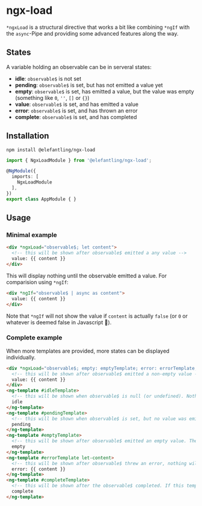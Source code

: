 # ngx-load
`*ngxLoad` is a structural directive that works a bit like combining `*ngIf` with the `async`-Pipe and providing some advanced features along the way.

## States
A variable holding an observable can be in serveral states:
- **idle**: `observable$` is not set
- **pending**: `observable$` is set, but has not emitted a value yet
- **empty**: `observable$` is set, has emitted a value, but the value was empty (something like `0`, `''`, `[]` or `{}`)
- **value**: `observable$` is set, and has emitted a value
- **error**: `observable$` is set, and has thrown an error
- **complete**: `observable$` is set, and has completed

## Installation

```
npm install @elefantling/ngx-load
```

```typescript
import { NgxLoadModule } from '@elefantling/ngx-load';

@NgModule({
  imports: [
    NgxLoadModule
  ],
})
export class AppModule { }
```



## Usage

### Minimal example
```html
<div *ngxLoad="observable$; let content">
  <!-- this will be shown after observable$ emitted a any value -->
  value: {{ content }}
</div>
```
This will display nothing until the observable emitted a value. For comparision using `*ngIf`:
```html
<div *ngIf="observable$ | async as content">
  value: {{ content }}
</div>
```
Note that `*ngIf` will not show the value if `content` is actually `false` (or `0` or whatever is deemed false in Javascript 🤣).

### Complete example
When more templates are provided, more states can be displayed individually.
```html
<div *ngxLoad="observable$; empty: emptyTemplate; error: errorTemplate;  idle: idleTemplate;  pending: pendingTemplate; complete: completeTemplate; let content" >
  <!-- this will be shown after observable$ emitted a non-empty value -->
  value: {{ content }}
</div>
<ng-template #idleTemplate>
  <!-- this will be shown when observable$ is null (or undefined). Nothing will be shown if this isn't present. -->
  idle
</ng-template>
<ng-template #pendingTemplate>
  <!-- this will be shown when observable$ is set, but no value was emitted. Nothing will be shown if this isn't present. -->
  pending
</ng-template>
<ng-template #emptyTemplate>
  <!-- this will be shown after observable$ emitted an empty value. The value template will be shown with the empty value, if this isn't present -->
  empty
</ng-template>
<ng-template #errorTemplate let-content>
  <!-- this will be shown after observable$ threw an error, nothing will be shown if an error occured and this template is not present -->
  error: {{ content }}
</ng-template>
<ng-template #completeTemplate>
  <!-- this will be shown after the observable$ completed. If this template is not present, the display will not change. -->
  complete
</ng-template>
```

###
